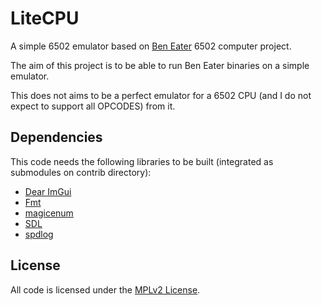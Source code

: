 # LiteCPU
A simple 6502 emulator based on [Ben Eater](https://eater.net/6502) 6502 computer project.

The aim of this project is to be able to run Ben Eater binaries on a simple emulator. 

This does not aims to be a perfect emulator for a 6502 CPU (and I do not expect to support all OPCODES) from it.

## Dependencies

This code needs the following libraries to be built (integrated as submodules on contrib directory):

- [Dear ImGui][1]
- [Fmt][2]
- [magicenum][3]
- [SDL][4]
- [spdlog][5]

## License

All code is licensed under the [MPLv2 License][6].

[1]: https://github.com/ocornut/imgui
[2]: https://github.com/fmtlib/fmt
[3]: https://github.com/Neargye/magic_enum
[4]: https://github.com/libsdl-org/SDL
[5]: https://github.com/gabime/spdlog
[6]: https://choosealicense.com/licenses/mpl-2.0/